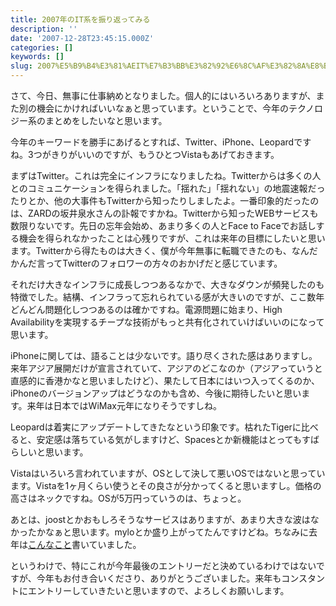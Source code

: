 ```yaml
---
title: 2007年のIT系を振り返ってみる
description: ''
date: '2007-12-28T23:45:15.000Z'
categories: []
keywords: []
slug: 2007%E5%B9%B4%E3%81%AEIT%E7%B3%BB%E3%82%92%E6%8C%AF%E3%82%8A%E8%BF%94%E3%81%A3%E3%81%A6%E3%81%BF%E3%82%8B
---
```

さて、今日、無事に仕事納めとなりました。個人的にはいろいろありますが、また別の機会にかければいいなぁと思っています。ということで、今年のテクノロジー系のまとめをしたいなと思います。

今年のキーワードを勝手にあげるとすれば、Twitter、iPhone、Leopardですね。3つがきりがいいのですが、もうひとつVistaもあげておきます。

まずはTwitter。これは完全にインフラになりましたね。Twitterからは多くの人とのコミュニケーションを得られました。「揺れた」「揺れない」の地震速報だったりとか、他の大事件もTwitterから知ったりしましたよ。一番印象的だったのは、ZARDの坂井泉水さんの訃報ですかね。Twitterから知ったWEBサービスも数限りないです。先日の忘年会始め、あまり多くの人とFace to Faceでお話しする機会を得られなかったことは心残りですが、これは来年の目標にしたいと思います。Twitterから得たものは大きく、僕が今年無事に転職できたのも、なんだかんだ言ってTwitterのフォロワーの方々のおかげだと感じています。

それだけ大きなインフラに成長しつつあるなかで、大きなダウンが頻発したのも特徴でした。結構、インフラって忘れられている感が大きいのですが、ここ数年どんどん問題化しつつあるのは確かですね。電源問題に始まり、High Availabilityを実現するチープな技術がもっと共有化されていけばいいのになって思います。

iPhoneに関しては、語ることは少ないです。語り尽くされた感はありますし。来年アジア展開だけが宣言されていて、アジアのどこなのか（アジアっていうと直感的に香港かなと思いましたけど）、果たして日本にはいつ入ってくるのか、iPhoneのバージョンアップはどうなのかも含め、今後に期待したいと思います。来年は日本ではWiMax元年になりそうですしね。

Leopardは着実にアップデートしてきたなという印象です。枯れたTigerに比べると、安定感は落ちている気がしますけど、Spacesとか新機能はとってもすばらしいと思います。

Vistaはいろいろ言われていますが、OSとして決して悪いOSではないと思っています。Vistaを1ヶ月くらい使うとその良さが分かってくると思いますし。価格の高さはネックですね。OSが5万円っていうのは、ちょっと。

あとは、joostとかおもしろそうなサービスはありますが、あまり大きな波はなかったかなぁと思います。myloとか盛り上がってたんですけどね。ちなみに去年は[こんなこと](http://blog.qli.jp/2006/12/2006web_34a9.html)書いていました。

というわけで、特にこれが今年最後のエントリーだと決めているわけではないですが、今年もお付き合いくださり、ありがとうございました。来年もコンスタントにエントリーしていきたいと思いますので、よろしくお願いします。